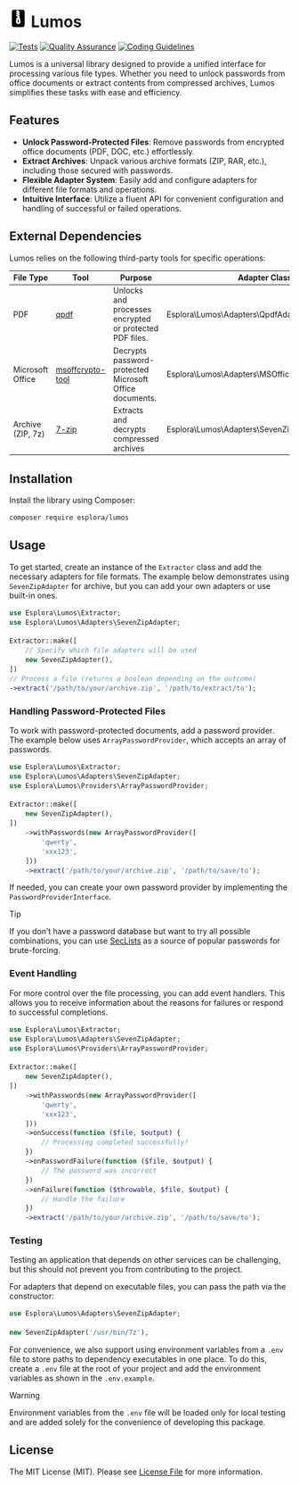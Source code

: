 # <img src=".github/logo.svg?sanitize=true" width="32" height="32" alt="Lumos"> Lumos

[![Tests](https://github.com/esplora/decompresso/actions/workflows/phpunit.yml/badge.svg)](https://github.com/esplora/decompresso/actions/workflows/phpunit.yml)
[![Quality Assurance](https://github.com/esplora/lumos/actions/workflows/quality.yml/badge.svg)](https://github.com/esplora/lumos/actions/workflows/quality.yml)
[![Coding Guidelines](https://github.com/esplora/lumos/actions/workflows/php-cs-fixer.yml/badge.svg)](https://github.com/esplora/lumos/actions/workflows/php-cs-fixer.yml)

Lumos is a universal library designed to provide a unified interface for processing various file types. Whether you need
to unlock passwords from office documents or extract contents from compressed archives, Lumos simplifies these tasks
with ease and efficiency.

## Features

- **Unlock Password-Protected Files**: Remove passwords from encrypted office documents (PDF, DOC, etc.) effortlessly.
- **Extract Archives**: Unpack various archive formats (ZIP, RAR, etc.), including those secured with passwords.
- **Flexible Adapter System**: Easily add and configure adapters for different file formats and operations.
- **Intuitive Interface**: Utilize a fluent API for convenient configuration and handling of successful or failed
  operations.

## External Dependencies

Lumos relies on the following third-party tools for specific operations:

| **File Type**     | **Tool**                                                         | **Purpose**                                             | **Adapter Class**                                |
|-------------------|------------------------------------------------------------------|---------------------------------------------------------|--------------------------------------------------|
| PDF               | [qpdf](https://github.com/qpdf/qpdf)                             | Unlocks and processes encrypted or protected PDF files. | Esplora\Lumos\Adapters\QpdfAdapter               |
| Microsoft Office  | [msoffcrypto-tool](https://github.com/msoffice/msoffcrypto-tool) | Decrypts password-protected Microsoft Office documents. | Esplora\Lumos\Adapters\MSOfficeCryptoToolAdapter |
| Archive (ZIP, 7z) | [7-zip](https://www.7-zip.org/)                                  | Extracts and decrypts compressed archives               | Esplora\Lumos\Adapters\SevenZipAdapter           |

## Installation

Install the library using Composer:

```bash
composer require esplora/lumos
```

## Usage

To get started, create an instance of the `Extractor` class and add the necessary adapters for file formats. The example
below demonstrates using `SevenZipAdapter` for archive, but you can add your own adapters or use built-in ones.

```php
use Esplora\Lumos\Extractor;
use Esplora\Lumos\Adapters\SevenZipAdapter;

Extractor::make([
    // Specify which file adapters will be used
    new SevenZipAdapter(),
])
// Process a file (returns a boolean depending on the outcome)
->extract('/path/to/your/archive.zip', '/path/to/extract/to');
```

### Handling Password-Protected Files

To work with password-protected documents, add a password provider. The example below uses `ArrayPasswordProvider`,
which accepts an array of passwords.

```php
use Esplora\Lumos\Extractor;
use Esplora\Lumos\Adapters\SevenZipAdapter;
use Esplora\Lumos\Providers\ArrayPasswordProvider;

Extractor::make([
    new SevenZipAdapter(),
])
    ->withPasswords(new ArrayPasswordProvider([
        'qwerty',
        'xxx123',
    ]))
    ->extract('/path/to/your/archive.zip', '/path/to/save/to');
```

If needed, you can create your own password provider by implementing the `PasswordProviderInterface`.

> [!TIP]
> If you don’t have a password database but want to try all possible combinations, you can
> use [SecLists](https://github.com/danielmiessler/SecLists/tree/master/Passwords) as a source of popular passwords for
> brute-forcing.

### Event Handling

For more control over the file processing, you can add event handlers. This allows you to receive information about the
reasons for failures or respond to successful completions.

```php
use Esplora\Lumos\Extractor;
use Esplora\Lumos\Adapters\SevenZipAdapter;
use Esplora\Lumos\Providers\ArrayPasswordProvider;

Extractor::make([
    new SevenZipAdapter(),
])
    ->withPasswords(new ArrayPasswordProvider([
        'qwerty',
        'xxx123',
    ]))
    ->onSuccess(function ($file, $output) {
        // Processing completed successfully!
    })
    ->onPasswordFailure(function ($file, $output) {
        // The password was incorrect
    })
    ->onFailure(function ($throwable, $file, $output) {
        // Handle the failure
    })
    ->extract('/path/to/your/archive.zip', '/path/to/save/to');
```

### Testing

Testing an application that depends on other services can be challenging, but this should not prevent you from
contributing to the project.

For adapters that depend on executable files, you can pass the path via the constructor:

```php
use Esplora\Lumos\Adapters\SevenZipAdapter;

new SevenZipAdapter('/usr/bin/7z'),
```

For convenience, we also support using environment variables from a `.env` file to store paths to dependency executables
in one place. To do this, create a `.env` file at the root of your project and add the environment variables as shown in
the `.env.example`.

> [!WARNING]  
> Environment variables from the `.env` file will be loaded only for local testing and are added solely for the
> convenience of developing this package.

## License

The MIT License (MIT). Please see [License File](LICENSE.md) for more information.
